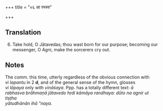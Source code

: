 +++
title = "०६ आ रभस्व"

+++
## Translation
6. Take hold, O Jātavedas; thou wast born for our purpose; becoming our  
messenger, O Agni, make the sorcerers cry out.

## Notes
The comm. this time, utterly regardless of the obvious connection with  
*vi lapantu* in 2 **d**, and of the general sense of the hymn, glosses  
*vi lāpaya* only with *vināśaya*. Ppp. has a totally different text: *ā  
rabhasva brāhmaṇā jātavedo hṛdi kāmāya randhaya: dūto na agnir ut tiṣṭha  
yātudhānān ihā "naya.*

